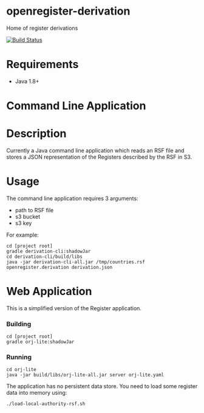 # openregister-derivation
Home of register derivations

[![Build Status](https://travis-ci.org/openregister/openregister-derivation.svg?branch=master)](https://travis-ci.org/openregister/openregister-derivation)

# Requirements

- Java 1.8+

# Command Line Application

# Description

Currently a Java command line application which reads an RSF file and stores a JSON representation of the Registers
 described by the RSF in S3.

# Usage 

The command line application requires 3 arguments:

- path to RSF file
- s3 bucket
- s3 key

For example:

	cd [project root]
    gradle derivation-cli:shadowJar
    cd derivation-cli/build/libs
    java -jar derivation-cli-all.jar /tmp/countries.rsf openregister.derivation derivation.json

# Web Application

This is a simplified version of the Register application.

### Building

	cd [project root]
    gradle orj-lite:shadowJar
    
### Running

    cd orj-lite
    java -jar build/libs/orj-lite-all.jar server orj-lite.yaml
    
The application has no persistent data store. You need to load some register data into memory using:

    ./load-local-authority-rsf.sh 
    
   
   
